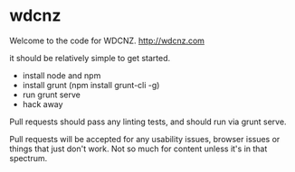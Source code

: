 wdcnz
=====

Welcome to the code for WDCNZ. http://wdcnz.com

it should be relatively simple to get started. 

* install node and npm
* install grunt (npm install grunt-cli -g)
* run grunt serve
* hack away

Pull requests should pass any linting tests, and should run via grunt serve.

Pull requests will be accepted for any usability issues, browser issues or things that just don't work. Not so much for content unless it's in that spectrum.
